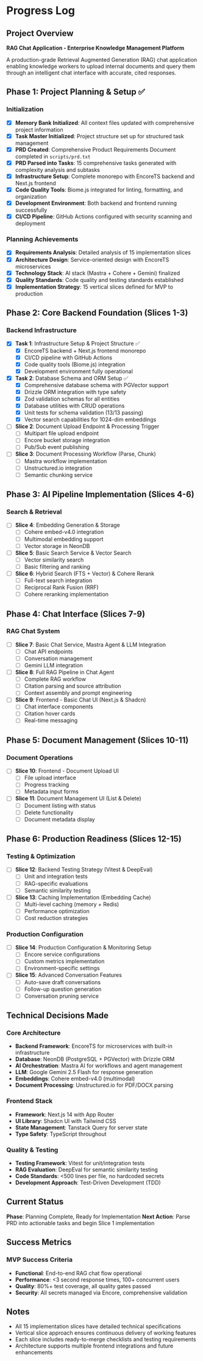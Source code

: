 # Progress Log

## Project Overview
**RAG Chat Application - Enterprise Knowledge Management Platform**

A production-grade Retrieval Augmented Generation (RAG) chat application enabling knowledge workers to upload internal documents and query them through an intelligent chat interface with accurate, cited responses.

## Phase 1: Project Planning & Setup ✅

### Initialization
- [x] **Memory Bank Initialized**: All context files updated with comprehensive project information
- [x] **Task Master Initialized**: Project structure set up for structured task management
- [x] **PRD Created**: Comprehensive Product Requirements Document completed in `scripts/prd.txt`
- [x] **PRD Parsed into Tasks**: 15 comprehensive tasks generated with complexity analysis and subtasks
- [x] **Infrastructure Setup**: Complete monorepo with EncoreTS backend and Next.js frontend
- [x] **Code Quality Tools**: Biome.js integrated for linting, formatting, and organization
- [x] **Development Environment**: Both backend and frontend running successfully
- [x] **CI/CD Pipeline**: GitHub Actions configured with security scanning and deployment

### Planning Achievements
- [x] **Requirements Analysis**: Detailed analysis of 15 implementation slices
- [x] **Architecture Design**: Service-oriented design with EncoreTS microservices
- [x] **Technology Stack**: AI stack (Mastra + Cohere + Gemini) finalized
- [x] **Quality Standards**: Code quality and testing standards established
- [x] **Implementation Strategy**: 15 vertical slices defined for MVP to production

## Phase 2: Core Backend Foundation (Slices 1-3)

### Backend Infrastructure
- [x] **Task 1**: Infrastructure Setup & Project Structure ✅
  - [x] EncoreTS backend + Next.js frontend monorepo
  - [x] CI/CD pipeline with GitHub Actions  
  - [x] Code quality tools (Biome.js) integration
  - [x] Development environment fully operational
- [x] **Task 2**: Database Schema and ORM Setup ✅
  - [x] Comprehensive database schema with PGVector support
  - [x] Drizzle ORM integration with type safety
  - [x] Zod validation schemas for all entities  
  - [x] Database utilities with CRUD operations
  - [x] Unit tests for schema validation (13/13 passing)
  - [x] Vector search capabilities for 1024-dim embeddings
- [ ] **Slice 2**: Document Upload Endpoint & Processing Trigger
  - [ ] Multipart file upload endpoint
  - [ ] Encore bucket storage integration
  - [ ] Pub/Sub event publishing
- [ ] **Slice 3**: Document Processing Workflow (Parse, Chunk)
  - [ ] Mastra workflow implementation
  - [ ] Unstructured.io integration
  - [ ] Semantic chunking service

## Phase 3: AI Pipeline Implementation (Slices 4-6)

### Search & Retrieval
- [ ] **Slice 4**: Embedding Generation & Storage
  - [ ] Cohere embed-v4.0 integration
  - [ ] Multimodal embedding support
  - [ ] Vector storage in NeonDB
- [ ] **Slice 5**: Basic Search Service & Vector Search
  - [ ] Vector similarity search
  - [ ] Basic filtering and ranking
- [ ] **Slice 6**: Hybrid Search (FTS + Vector) & Cohere Rerank
  - [ ] Full-text search integration
  - [ ] Reciprocal Rank Fusion (RRF)
  - [ ] Cohere reranking implementation

## Phase 4: Chat Interface (Slices 7-9)

### RAG Chat System
- [ ] **Slice 7**: Basic Chat Service, Mastra Agent & LLM Integration
  - [ ] Chat API endpoints
  - [ ] Conversation management
  - [ ] Gemini LLM integration
- [ ] **Slice 8**: Full RAG Pipeline in Chat Agent
  - [ ] Complete RAG workflow
  - [ ] Citation parsing and source attribution
  - [ ] Context assembly and prompt engineering
- [ ] **Slice 9**: Frontend - Basic Chat UI (Next.js & Shadcn)
  - [ ] Chat interface components
  - [ ] Citation hover cards
  - [ ] Real-time messaging

## Phase 5: Document Management (Slices 10-11)

### Document Operations
- [ ] **Slice 10**: Frontend - Document Upload UI
  - [ ] File upload interface
  - [ ] Progress tracking
  - [ ] Metadata input forms
- [ ] **Slice 11**: Document Management UI (List & Delete)
  - [ ] Document listing with status
  - [ ] Delete functionality
  - [ ] Document metadata display

## Phase 6: Production Readiness (Slices 12-15)

### Testing & Optimization
- [ ] **Slice 12**: Backend Testing Strategy (Vitest & DeepEval)
  - [ ] Unit and integration tests
  - [ ] RAG-specific evaluations
  - [ ] Semantic similarity testing
- [ ] **Slice 13**: Caching Implementation (Embedding Cache)
  - [ ] Multi-level caching (memory + Redis)
  - [ ] Performance optimization
  - [ ] Cost reduction strategies

### Production Configuration
- [ ] **Slice 14**: Production Configuration & Monitoring Setup
  - [ ] Encore service configurations
  - [ ] Custom metrics implementation
  - [ ] Environment-specific settings
- [ ] **Slice 15**: Advanced Conversation Features
  - [ ] Auto-save draft conversations
  - [ ] Follow-up question generation
  - [ ] Conversation pruning service

## Technical Decisions Made

### Core Architecture
- **Backend Framework**: EncoreTS for microservices with built-in infrastructure
- **Database**: NeonDB (PostgreSQL + PGVector) with Drizzle ORM
- **AI Orchestration**: Mastra AI for workflows and agent management
- **LLM**: Google Gemini 2.5 Flash for response generation
- **Embeddings**: Cohere embed-v4.0 (multimodal)
- **Document Processing**: Unstructured.io for PDF/DOCX parsing

### Frontend Stack
- **Framework**: Next.js 14 with App Router
- **UI Library**: Shadcn UI with Tailwind CSS
- **State Management**: Tanstack Query for server state
- **Type Safety**: TypeScript throughout

### Quality & Testing
- **Testing Framework**: Vitest for unit/integration tests
- **RAG Evaluation**: DeepEval for semantic similarity testing
- **Code Standards**: <500 lines per file, no hardcoded secrets
- **Development Approach**: Test-Driven Development (TDD)

## Current Status
**Phase**: Planning Complete, Ready for Implementation
**Next Action**: Parse PRD into actionable tasks and begin Slice 1 implementation

## Success Metrics

### MVP Success Criteria
- **Functional**: End-to-end RAG chat flow operational
- **Performance**: <3 second response times, 100+ concurrent users
- **Quality**: 80%+ test coverage, all quality gates passed
- **Security**: All secrets managed via Encore, comprehensive validation

## Notes
- All 15 implementation slices have detailed technical specifications
- Vertical slice approach ensures continuous delivery of working features
- Each slice includes ready-to-merge checklists and testing requirements
- Architecture supports multiple frontend integrations and future enhancements
